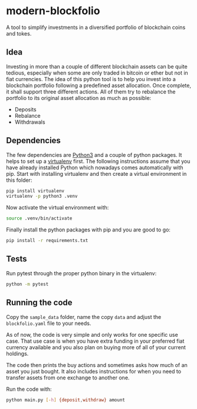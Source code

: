 # modern-blockfolio

A tool to simplify investments in a diversified portfolio of blockchain coins and tokes.

## Idea

Investing in more than a couple of different blockchain assets can be quite tedious, especially when some are only traded in bitcoin or ether but not in fiat currencies. The idea of this python tool is to help you invest into a blockchain portfolio following a predefined asset allocation. Once complete, it shall support three different actions. All of them try to rebalance the portfolio to its original asset allocation as much as possible:

* Deposits
* Rebalance
* Withdrawals

## Dependencies

The few dependencies are [Python3](https://www.python.org/download/releases/3.0/) and a couple of python packages. It helps to set up a [virtualenv](http://python-guide-pt-br.readthedocs.io/en/latest/dev/virtualenvs/) first. The following instructions assume that you have already installed Python which nowadays comes automatically with pip. Start with installing virtualenv and then create a virtual environment in this folder:

```sh
pip install virtualenv
virtualenv -p python3 .venv
```

Now activate the virtual environment with:

```sh
source .venv/bin/activate
```

Finally install the python packages with pip and you are good to go:

```sh
pip install -r requirements.txt
```

## Tests

Run pytest through the proper python binary in the virtualenv:

```sh
python -m pytest
```

## Running the code

Copy the `sample_data` folder, name the copy `data` and adjust the `blockfolio.yaml` file to your needs.

As of now, the code is very simple and only works for one specific use case. That use case is when you have extra funding in your preferred fiat currency available and you also plan on buying more of all of your current holdings.

The code then prints the buy actions and sometimes asks how much of an asset you just bought. It also includes instructions for when you need to transfer assets from one exchange to another one.

Run the code with:

```sh
python main.py [-h] {deposit,withdraw} amount
```
